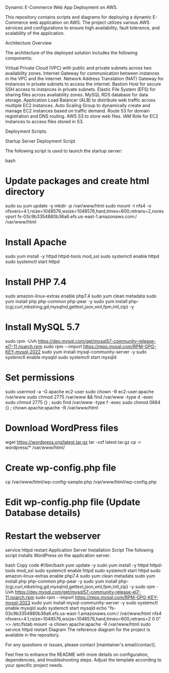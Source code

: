Dynamic E-Commerce Web App Deployment on AWS.

This repository contains scripts and diagrams for deploying a dynamic E-Commerce web application on AWS. The project utilizes various AWS services and configurations to ensure high availability, fault tolerance, and scalability of the application.

Architecture Overview

The architecture of the deployed solution includes the following components:

Virtual Private Cloud (VPC) with public and private subnets across two availability zones.
Internet Gateway for communication between instances in the VPC and the internet.
Network Address Translation (NAT) Gateway for instances in private subnets to access the internet.
Bastion Host for secure SSH access to instances in private subnets.
Elastic File System (EFS) for sharing files across availability zones.
MySQL RDS database for data storage.
Application Load Balancer (ALB) to distribute web traffic across multiple EC2 instances.
Auto Scaling Group to dynamically create and manage EC2 instances based on traffic demand.
Route 53 for domain registration and DNS routing.
AWS S3 to store web files.
IAM Role for EC2 instances to access files stored in S3.


Deployment Scripts.

Startup Server Deployment Script

The following script is used to launch the startup server:

bash

# Update packages and create html directory
sudo su
yum update -y
mkdir -p /var/www/html
sudo mount -t nfs4 -o nfsvers=4.1,rsize=1048576,wsize=1048576,hard,timeo=600,retrans=2,noresvport fs-03c9b3354880b36a6.efs.us-east-1.amazonaws.com:/ /var/www/html

# Install Apache
sudo yum install -y httpd httpd-tools mod_ssl
sudo systemctl enable httpd 
sudo systemctl start httpd

# Install PHP 7.4
sudo amazon-linux-extras enable php7.4
sudo yum clean metadata
sudo yum install php php-common php-pear -y
sudo yum install php-{cgi,curl,mbstring,gd,mysqlnd,gettext,json,xml,fpm,intl,zip} -y

# Install MySQL 5.7
sudo rpm -Uvh https://dev.mysql.com/get/mysql57-community-release-el7-11.noarch.rpm
sudo rpm --import https://repo.mysql.com/RPM-GPG-KEY-mysql-2022
sudo yum install mysql-community-server -y
sudo systemctl enable mysqld
sudo systemctl start mysqld

# Set permissions
sudo usermod -a -G apache ec2-user
sudo chown -R ec2-user:apache /var/www
sudo chmod 2775 /var/www && find /var/www -type d -exec sudo chmod 2775 {} \;
sudo find /var/www -type f -exec sudo chmod 0664 {} \;
chown apache:apache -R /var/www/html 

# Download WordPress files
wget https://wordpress.org/latest.tar.gz
tar -xzf latest.tar.gz
cp -r wordpress/* /var/www/html/

# Create wp-config.php file
cp /var/www/html/wp-config-sample.php /var/www/html/wp-config.php

# Edit wp-config.php file (Update Database details)

# Restart the webserver
service httpd restart
Application Server Installation Script
The following script installs WordPress on the application server:

bash
Copy code
#!/bin/bash
yum update -y
sudo yum install -y httpd httpd-tools mod_ssl
sudo systemctl enable httpd 
sudo systemctl start httpd
sudo amazon-linux-extras enable php7.4
sudo yum clean metadata
sudo yum install php php-common php-pear -y
sudo yum install php-{cgi,curl,mbstring,gd,mysqlnd,gettext,json,xml,fpm,intl,zip} -y
sudo rpm -Uvh https://dev.mysql.com/get/mysql57-community-release-el7-11.noarch.rpm
sudo rpm --import https://repo.mysql.com/RPM-GPG-KEY-mysql-2022
sudo yum install mysql-community-server -y
sudo systemctl enable mysqld
sudo systemctl start mysqld
echo "fs-03c9b3354880b36a6.efs.us-east-1.amazonaws.com:/ /var/www/html nfs4 nfsvers=4.1,rsize=1048576,wsize=1048576,hard,timeo=600,retrans=2 0 0" >> /etc/fstab
mount -a
chown apache:apache -R /var/www/html
sudo service httpd restart
Diagram
The reference diagram for the project is available in the repository.

For any questions or issues, please contact [maintainer's email/contact].

Feel free to enhance the README with more details on configuration, dependencies, and troubleshooting steps. Adjust the template according to your specific project needs.






